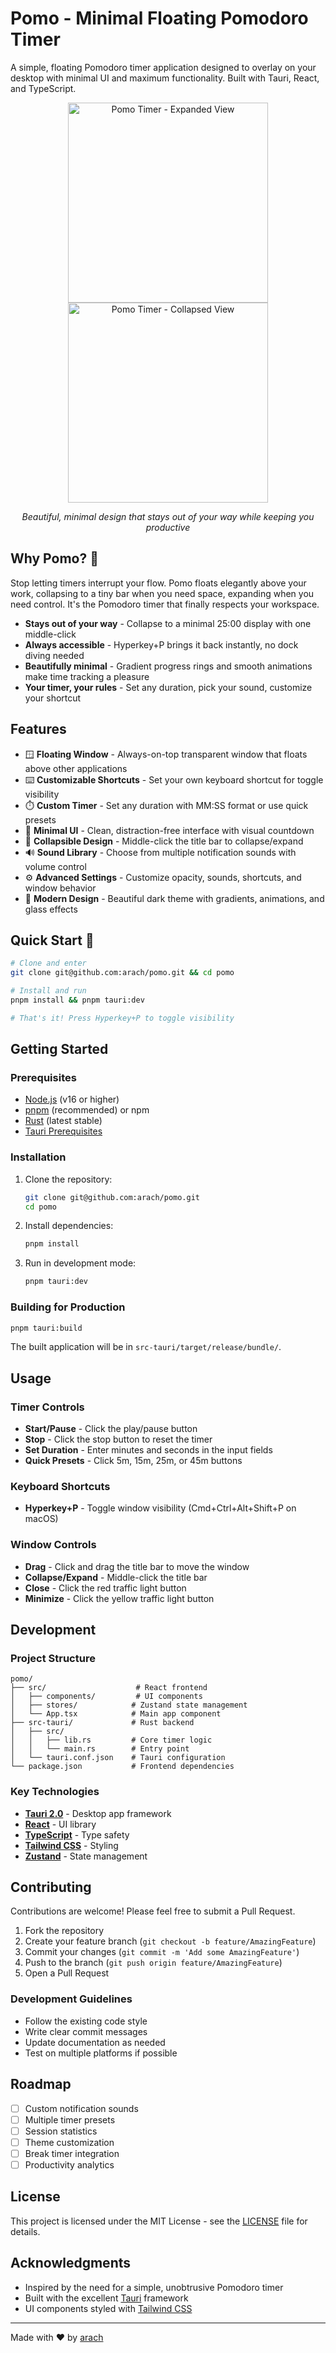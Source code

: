 # Pomo - Minimal Floating Pomodoro Timer

A simple, floating Pomodoro timer application designed to overlay on your desktop with minimal UI and maximum functionality. Built with Tauri, React, and TypeScript.

<div align="center">
  <img src="./screenshots/expanded-view.png" alt="Pomo Timer - Expanded View" width="320" />
  <img src="./screenshots/collapsed-view.png" alt="Pomo Timer - Collapsed View" width="320" />
</div>

<p align="center">
  <em>Beautiful, minimal design that stays out of your way while keeping you productive</em>
</p>

## Why Pomo? 🍅

Stop letting timers interrupt your flow. Pomo floats elegantly above your work, collapsing to a tiny bar when you need space, expanding when you need control. It's the Pomodoro timer that finally respects your workspace.

- **Stays out of your way** - Collapse to a minimal 25:00 display with one middle-click
- **Always accessible** - Hyperkey+P brings it back instantly, no dock diving needed
- **Beautifully minimal** - Gradient progress rings and smooth animations make time tracking a pleasure
- **Your timer, your rules** - Set any duration, pick your sound, customize your shortcut

## Features

- 🪟 **Floating Window** - Always-on-top transparent window that floats above other applications
- ⌨️ **Customizable Shortcuts** - Set your own keyboard shortcut for toggle visibility
- ⏱️ **Custom Timer** - Set any duration with MM:SS format or use quick presets
- 🎯 **Minimal UI** - Clean, distraction-free interface with visual countdown
- 🔄 **Collapsible Design** - Middle-click the title bar to collapse/expand
- 🔊 **Sound Library** - Choose from multiple notification sounds with volume control
- ⚙️ **Advanced Settings** - Customize opacity, sounds, shortcuts, and window behavior
- 🎨 **Modern Design** - Beautiful dark theme with gradients, animations, and glass effects

## Quick Start 🚀

```bash
# Clone and enter
git clone git@github.com:arach/pomo.git && cd pomo

# Install and run
pnpm install && pnpm tauri:dev

# That's it! Press Hyperkey+P to toggle visibility
```

## Getting Started

### Prerequisites

- [Node.js](https://nodejs.org/) (v16 or higher)
- [pnpm](https://pnpm.io/) (recommended) or npm
- [Rust](https://www.rust-lang.org/) (latest stable)
- [Tauri Prerequisites](https://tauri.app/v1/guides/getting-started/prerequisites)

### Installation

1. Clone the repository:
   ```bash
   git clone git@github.com:arach/pomo.git
   cd pomo
   ```

2. Install dependencies:
   ```bash
   pnpm install
   ```

3. Run in development mode:
   ```bash
   pnpm tauri:dev
   ```

### Building for Production

```bash
pnpm tauri:build
```

The built application will be in `src-tauri/target/release/bundle/`.

## Usage

### Timer Controls
- **Start/Pause** - Click the play/pause button
- **Stop** - Click the stop button to reset the timer
- **Set Duration** - Enter minutes and seconds in the input fields
- **Quick Presets** - Click 5m, 15m, 25m, or 45m buttons

### Keyboard Shortcuts
- **Hyperkey+P** - Toggle window visibility (Cmd+Ctrl+Alt+Shift+P on macOS)

### Window Controls
- **Drag** - Click and drag the title bar to move the window
- **Collapse/Expand** - Middle-click the title bar
- **Close** - Click the red traffic light button
- **Minimize** - Click the yellow traffic light button

## Development

### Project Structure
```
pomo/
├── src/                    # React frontend
│   ├── components/         # UI components
│   ├── stores/            # Zustand state management
│   └── App.tsx            # Main app component
├── src-tauri/             # Rust backend
│   ├── src/
│   │   ├── lib.rs         # Core timer logic
│   │   └── main.rs        # Entry point
│   └── tauri.conf.json    # Tauri configuration
└── package.json           # Frontend dependencies
```

### Key Technologies
- **[Tauri 2.0](https://tauri.app/)** - Desktop app framework
- **[React](https://react.dev/)** - UI library
- **[TypeScript](https://www.typescriptlang.org/)** - Type safety
- **[Tailwind CSS](https://tailwindcss.com/)** - Styling
- **[Zustand](https://zustand-demo.pmnd.rs/)** - State management

## Contributing

Contributions are welcome! Please feel free to submit a Pull Request.

1. Fork the repository
2. Create your feature branch (`git checkout -b feature/AmazingFeature`)
3. Commit your changes (`git commit -m 'Add some AmazingFeature'`)
4. Push to the branch (`git push origin feature/AmazingFeature`)
5. Open a Pull Request

### Development Guidelines
- Follow the existing code style
- Write clear commit messages
- Update documentation as needed
- Test on multiple platforms if possible

## Roadmap

- [ ] Custom notification sounds
- [ ] Multiple timer presets
- [ ] Session statistics
- [ ] Theme customization
- [ ] Break timer integration
- [ ] Productivity analytics

## License

This project is licensed under the MIT License - see the [LICENSE](LICENSE) file for details.

## Acknowledgments

- Inspired by the need for a simple, unobtrusive Pomodoro timer
- Built with the excellent [Tauri](https://tauri.app/) framework
- UI components styled with [Tailwind CSS](https://tailwindcss.com/)

---

Made with ❤️ by [arach](https://github.com/arach)